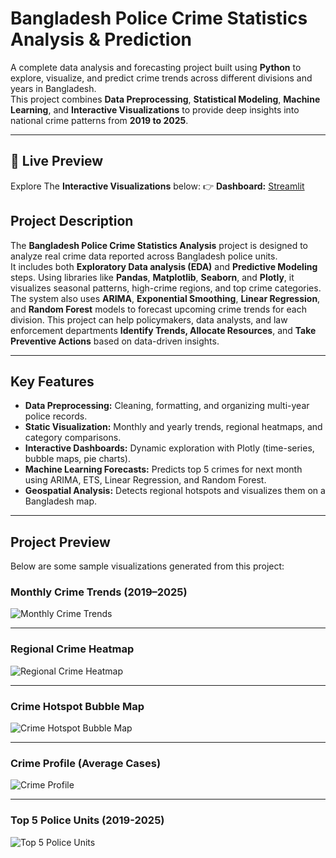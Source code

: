 # Bangladesh Police Crime Statistics Analysis & Prediction

A complete data analysis and forecasting project built using **Python** to explore, visualize, and predict crime trends across different divisions and years in Bangladesh.  
This project combines **Data Preprocessing**, **Statistical Modeling**, **Machine Learning**, and **Interactive Visualizations** to provide deep insights into national crime patterns from **2019 to 2025**.

---
## 🔗 Live Preview
Explore The **Interactive Visualizations** below:
👉 **Dashboard:** [Streamlit](https://crime-analysis-dashboard-hdpumevuzmhuxmxnv4ngcx.streamlit.app/)

## Project Description

The **Bangladesh Police Crime Statistics Analysis** project is designed to analyze real crime data reported across Bangladesh police units.  
It includes both **Exploratory Data analysis (EDA)** and **Predictive Modeling** steps. Using libraries like **Pandas**, **Matplotlib**, **Seaborn**, and **Plotly**, it visualizes seasonal patterns, high-crime regions, and top crime categories.  
The system also uses **ARIMA**, **Exponential Smoothing**, **Linear Regression**, and **Random Forest** models to forecast upcoming crime trends for each division.
This project can help policymakers, data analysts, and law enforcement departments **Identify Trends, Allocate Resources**, and **Take Preventive Actions** based on data-driven insights.

---

## Key Features
- **Data Preprocessing:** Cleaning, formatting, and organizing multi-year police records.  
- **Static Visualization:** Monthly and yearly trends, regional heatmaps, and category comparisons.  
- **Interactive Dashboards:** Dynamic exploration with Plotly (time-series, bubble maps, pie charts).  
- **Machine Learning Forecasts:** Predicts top 5 crimes for next month using ARIMA, ETS, Linear Regression, and Random Forest.  
- **Geospatial Analysis:** Detects regional hotspots and visualizes them on a Bangladesh map.  

---

## Project Preview
Below are some sample visualizations generated from this project:

### Monthly Crime Trends (2019–2025)
![Monthly Crime Trends](https://drive.google.com/uc?export=view&id=1hrEI2lLyXFK4ReCS69N8mx3ht-ot4Jbh)

---
### Regional Crime Heatmap
![Regional Crime Heatmap](https://drive.google.com/uc?export=view&id=1l3VNPSV_favnOy1iiJ0LySEX1lReb53i)

---
### Crime Hotspot Bubble Map
![Crime Hotspot Bubble Map](https://drive.google.com/uc?export=view&id=1dvveKkuNRkWOWlaRt22xwDBxkWETOp-3)

---
### Crime Profile (Average Cases)
![Crime Profile](https://drive.google.com/uc?export=view&id=146AlWG431_Zz49FD2Sz2e0XvFzpXea2_)

---
### Top 5 Police Units (2019-2025)
![Top 5 Police Units](https://drive.google.com/uc?export=view&id=10swnPZs5eGHnxy1WjR2PSUsiY57TnAZo)
